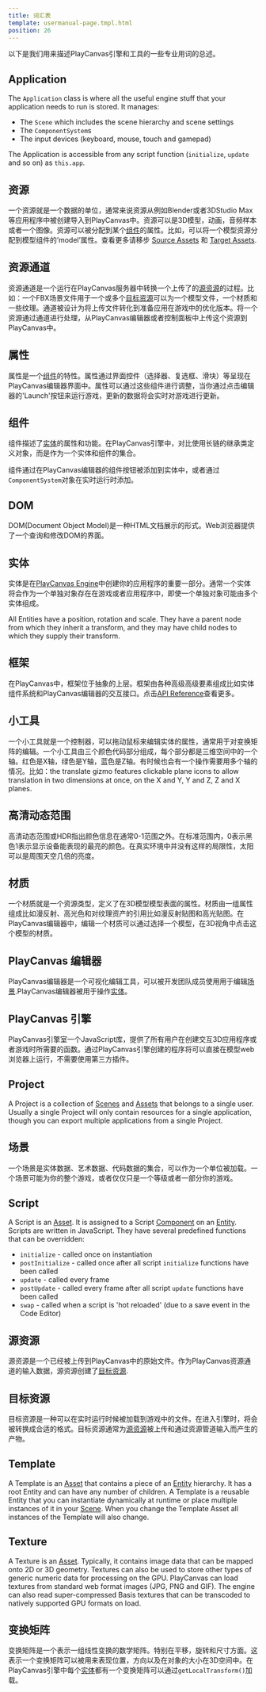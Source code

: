 ```yaml
---
title: 词汇表
template: usermanual-page.tmpl.html
position: 26
---
```


以下是我们用来描述PlayCanvas引擎和工具的一些专业用词的总述。

## Application
The `Application` class is where all the useful engine stuff that your application needs to run is stored. It manages:

* The `Scene` which includes the scene hierarchy and scene settings
* The `ComponentSystem`s
* The input devices (keyboard, mouse, touch and gamepad)

The Application is accessible from any script function (`initialize`, `update` and so on) as `this.app`.

## 资源
一个资源就是一个数据的单位，通常来说资源从例如Blender或者3DStudio Max等应用程序中被创建导入到PlayCanvas中。资源可以是3D模型，动画，音频样本或者一个图像。资源可以被分配到某个[组件][component]的属性。比如，可以将一个模型资源分配到模型组件的’model’属性。查看更多请移步 [Source Assets][source-asset] 和 [Target Assets][target-asset].

## 资源通道
资源通道是一个运行在PlayCanvas服务器中转换一个上传了的[源资源][source-asset]的过程。比如：一个FBX场景文件用于一个或多个[目标资源][target-asset]可以为一个模型文件，一个材质和一些纹理。通道被设计为将上传文件转化到准备应用在游戏中的优化版本。将一个资源通过通道进行处理，从PlayCanvas编辑器或者控制面板中上传这个资源到PlayCanvas中。

## 属性
属性是一个[组件][component]的特性。属性通过界面控件（选择器、复选框、滑块）等呈现在PlayCanvas编辑器界面中。属性可以通过这些组件进行调整，当你通过点击编辑器的'Launch'按钮来运行游戏，更新的数据将会实时对游戏进行更新。

## 组件
组件描述了[实体][entity]的属性和功能。在PlayCanvas引擎中，对比使用长链的继承类定义对象，而是作为一个实体和组件的集合。

组件通过在PlayCanvas编辑器的组件按钮被添加到实体中，或者通过`ComponentSystem`对象在实时运行时添加。

## DOM
DOM(Document Object Model)是一种HTML文档展示的形式。Web浏览器提供了一个查询和修改DOM的界面。

## 实体
实体是在[PlayCanvas Engine][playcanvas-engine]中创建你的应用程序的重要一部分。通常一个实体将会作为一个单独对象存在在游戏或者应用程序中，即使一个单独对象可能由多个实体组成。

All Entities have a position, rotation and scale. They have a parent node from which they inherit a transform, and they may have child nodes to which they supply their transform.

## 框架
在PlayCanvas中，框架位于抽象的上层。框架由各种高级高级要素组成比如实体组件系统和PlayCanvas编辑器的交互接口。点击[API Reference][api-reference]查看更多。

## 小工具
一个小工具就是一个控制器，可以拖动鼠标来编辑实体的属性，通常用于对变换矩阵的编辑。一个小工具由三个颜色代码部分组成，每个部分都是三维空间中的一个轴。红色是X轴，绿色是Y轴，蓝色是Z轴。有时候也会有一个操作需要用多个轴的情况。比如：the translate gizmo features clickable plane icons to allow translation in two dimensions at once, on the X and Y, Y and Z, Z and X planes.

## 高清动态范围
高清动态范围或HDR指出颜色信息在通常0-1范围之外。在标准范围内，0表示黑色1表示显示设备能表现的最亮的颜色。在真实环境中并没有这样的局限性，太阳可以是周围天空几倍的亮度。

## 材质
一个材质就是一个资源类型，定义了在3D模型模型表面的属性。材质由一组属性组成比如漫反射、高光色和对纹理资产的引用比如漫反射贴图和高光贴图。在PlayCanvas编辑器中，编辑一个材质可以通过选择一个模型，在3D视角中点击这个模型的材质。

## PlayCanvas 编辑器
PlayCanvas编辑器是一个可视化编辑工具，可以被开发团队成员使用用于编辑[场景][scene].PlayCanvas编辑器被用于操作[实体][entity]。

## PlayCanvas 引擎
PlayCanvas引擎室一个JavaScript库，提供了所有用户在创建交互3D应用程序或者游戏时所需要的函数。通过PlayCanvas引擎创建的程序将可以直接在模型web浏览器上运行，不需要使用第三方插件。

## Project
A Project is a collection of [Scenes][scene] and [Assets][asset] that belongs to a single user. Usually a single Project will only contain resources for a single application, though you can export multiple applications from a single Project.

## 场景
一个场景是实体数据、艺术数据、代码数据的集合，可以作为一个单位被加载。一个场景可能为你的整个游戏，或者仅仅只是一个等级或者一部分你的游戏。

## Script
A Script is an [Asset][asset]. It is assigned to a Script [Component][component] on an [Entity][entity]. Scripts are written in JavaScript. They have several predefined functions that can be overridden:

* `initialize` - called once on instantiation
* `postInitialize` - called once after all script `initialize` functions have been called
* `update` - called every frame
* `postUpdate` - called every frame after all script `update` functions have been called
* `swap` - called when a script is 'hot reloaded' (due to a save event in the Code Editor)

## 源资源
源资源是一个已经被上传到PlayCanvas中的原始文件。作为PlayCanvas资源通道的输入数据，源资源创建了[目标资源][target-asset].

## 目标资源
目标资源是一种可以在实时运行时候被加载到游戏中的文件。在进入引擎时，将会被转换成合适的格式。目标资源通常为[源资源][source-asset]被上传和通过资源管道输入而产生的产物。

## Template
A Template is an [Asset][asset] that contains a piece of an [Entity][entity] hierarchy. It has a root Entity and can have any number of children. A Template is a reusable Entity that you can instantiate dynamically at runtime or place multiple instances of it in your [Scene][scene]. When you change the Template Asset all instances of the Template will also change.

## Texture
A Texture is an [Asset][asset]. Typically, it contains image data that can be mapped onto 2D or 3D geometry. Textures can also be used to store other types of generic numeric data for processing on the GPU. PlayCanvas can load textures from standard web format images (JPG, PNG and GIF). The engine can also read super-compressed Basis textures that can be transcoded to natively supported GPU formats on load.

## 变换矩阵
变换矩阵是一个表示一组线性变换的数学矩阵。特别在平移，旋转和尺寸方面。这表示一个变换矩阵可以被用来表现位置，方向以及在对象的大小在3D空间中。在PlayCanvas引擎中每个[实体][entity]都有一个变换矩阵可以通过`getLocalTransform()`加载。

[api-reference]: /api/
[application]: #application
[asset]: #asset
[asset-pipeline]: #asset-pipeline
[attribute]: #attribute
[component]: #component
[dom]: #dom
[entity]: #entity
[framework]: #framework
[gizmo]: #gizmo
[high-dynamic-range]: #high-dynamic-range
[material]: #material
[playcanvas-editor]: #playcanvas-editor
[playcanvas-engine]: #playcanvas-engine
[project]: #project
[scene]: #scene
[script]: #script
[source-asset]: #source-asset
[target-asset]: #target-asset
[template]: #template
[texture]: #texture
[transformation-matrix]: #transformation-matrix

